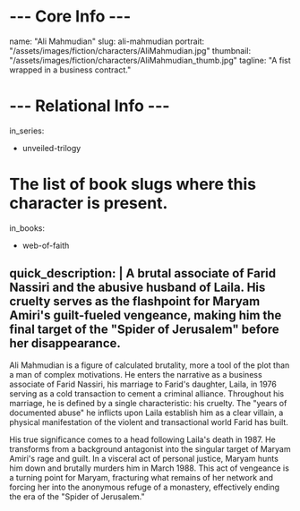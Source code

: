 # --- Core Info ---
name: "Ali Mahmudian"
slug: ali-mahmudian
portrait: "/assets/images/fiction/characters/AliMahmudian.jpg"
thumbnail: "/assets/images/fiction/characters/AliMahmudian_thumb.jpg"
tagline: "A fist wrapped in a business contract."

# --- Relational Info ---
in_series:
  - unveiled-trilogy

# The list of book slugs where this character is present.
in_books:
  - web-of-faith

quick_description: |
  A brutal associate of Farid Nassiri and the abusive husband of Laila. His cruelty serves as the flashpoint for Maryam Amiri's guilt-fueled vengeance, making him the final target of the "Spider of Jerusalem" before her disappearance.
---
Ali Mahmudian is a figure of calculated brutality, more a tool of the plot than a man of complex motivations. He enters the narrative as a business associate of Farid Nassiri, his marriage to Farid's daughter, Laila, in 1976 serving as a cold transaction to cement a criminal alliance. Throughout his marriage, he is defined by a single characteristic: his cruelty. The "years of documented abuse" he inflicts upon Laila establish him as a clear villain, a physical manifestation of the violent and transactional world Farid has built.

His true significance comes to a head following Laila's death in 1987. He transforms from a background antagonist into the singular target of Maryam Amiri's rage and guilt. In a visceral act of personal justice, Maryam hunts him down and brutally murders him in March 1988. This act of vengeance is a turning point for Maryam, fracturing what remains of her network and forcing her into the anonymous refuge of a monastery, effectively ending the era of the "Spider of Jerusalem."
